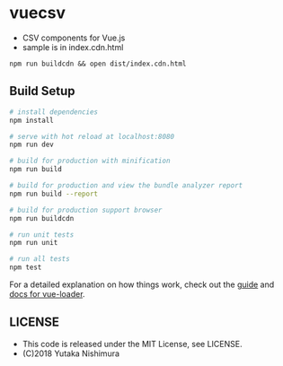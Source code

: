 # vuecsv

* CSV components for Vue.js
* sample is in index.cdn.html
```
npm run buildcdn && open dist/index.cdn.html
```

## Build Setup

``` bash
# install dependencies
npm install

# serve with hot reload at localhost:8080
npm run dev

# build for production with minification
npm run build

# build for production and view the bundle analyzer report
npm run build --report

# build for production support browser 
npm run buildcdn

# run unit tests
npm run unit

# run all tests
npm test
```

For a detailed explanation on how things work, check out the [guide](http://vuejs-templates.github.io/webpack/) and [docs for vue-loader](http://vuejs.github.io/vue-loader).

## LICENSE

* This code is released under the MIT License, see LICENSE.
* (C)2018 Yutaka Nishimura 

